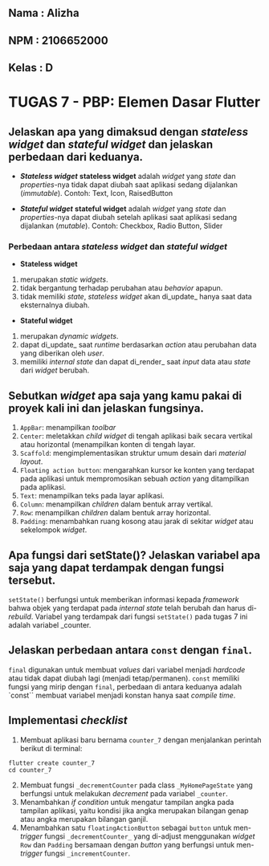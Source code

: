 ## Nama     : Alizha
## NPM      : 2106652000
## Kelas    : D

# TUGAS 7 - PBP: Elemen Dasar Flutter

## Jelaskan apa yang dimaksud dengan _stateless widget_ dan _stateful widget_ dan jelaskan perbedaan dari keduanya.
* ___Stateless widget___
__stateless widget__ adalah _widget_ yang _state_ dan _properties_-nya tidak dapat diubah saat aplikasi sedang dijalankan (_immutable_). Contoh: Text, Icon, RaisedButton

* ___Stateful widget___
__stateful widget__ adalah _widget_ yang _state_ dan _properties_-nya dapat diubah setelah aplikasi saat aplikasi sedang dijalankan (_mutable_). Contoh: Checkbox, Radio Button, Slider

### Perbedaan antara _stateless widget_ dan _stateful widget_
* __Stateless widget__
1. merupakan _static widgets_.
2. tidak bergantung terhadap perubahan atau _behavior_ apapun.
3. tidak memiliki _state_, _stateless widget_ akan di_update_ hanya saat data eksternalnya diubah.

* __Stateful widget__
1. merupakan _dynamic widgets_.
2. dapat di_update_ saat _runtime_ berdasarkan _action_ atau perubahan data yang diberikan oleh _user_.
3. memiliki _internal state_ dan dapat di_render_ saat _input_ data atau _state_ dari _widget_ berubah.

## Sebutkan _widget_ apa saja yang kamu pakai di proyek kali ini dan jelaskan fungsinya. 
1. `AppBar`: menampilkan _toolbar_
2. `Center`: meletakkan  _child widget_ di tengah aplikasi baik secara vertikal atau horizontal (menampilkan konten di tengah layar.
3. `Scaffold`: mengimplementasikan struktur umum desain dari _material layout_.
4. `Floating action button`: mengarahkan kursor ke konten yang terdapat pada aplikasi untuk mempromosikan sebuah _action_ yang ditampilkan pada aplikasi.
5. `Text`: menampilkan teks pada layar aplikasi.
6. `Column`: menampilkan _children_ dalam bentuk array vertikal.
7. `Row`: menampilkan _children_ dalam bentuk array horizontal.
8. `Padding`: menambahkan ruang kosong atau jarak di sekitar _widget_ atau sekelompok _widget_.

## Apa fungsi dari setState()? Jelaskan variabel apa saja yang dapat terdampak dengan fungsi tersebut.
`setState()` berfungsi untuk memberikan informasi kepada _framework_ bahwa objek yang terdapat pada _internal state_ telah berubah dan harus di-_rebuild_. Variabel yang terdampak dari fungsi `setState()` pada tugas 7 ini adalah variabel _counter.

## Jelaskan perbedaan antara `const` dengan `final`.
`final` digunakan untuk membuat _values_ dari variabel menjadi _hardcode_ atau tidak dapat diubah lagi (menjadi tetap/permanen). `const` memiliki fungsi yang mirip dengan `final`, perbedaan di antara keduanya adalah `const`` membuat variabel menjadi konstan hanya saat _compile time_.

## Implementasi _checklist_
1. Membuat aplikasi baru bernama `counter_7` dengan menjalankan perintah berikut di terminal:
```
flutter create counter_7
cd counter_7
```
2. Membuat fungsi `_decrementCounter` pada class `_MyHomePageState` yang berfungsi untuk melakukan _decrement_ pada variabel `_counter`.
3. Menambahkan _if condition_ untuk mengatur tampilan angka pada tampilan aplikasi, yaitu kondisi jika angka merupakan bilangan genap atau angka merupakan bilangan ganjil.
4. Menambahkan satu `floatingActionButton` sebagai `button` untuk men-_trigger_ fungsi `_decrementCounter_` yang di-adjust menggunakan _widget_ `Row` dan `Padding` bersamaan dengan _button_ yang berfungsi untuk men-_trigger_ fungsi `_incrementCounter`.
